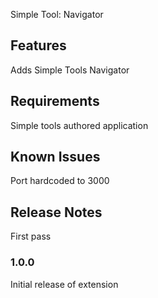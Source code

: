 Simple Tool: Navigator

## Features

Adds Simple Tools Navigator

## Requirements

Simple tools authored application

## Known Issues

Port hardcoded to 3000

## Release Notes

First pass

### 1.0.0

Initial release of extension

